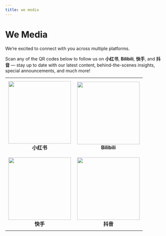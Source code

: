 ```yaml
---
title: we media
---
```


# <i class="fas fa-feather-alt"></i>We Media

We’re excited to connect with you across multiple platforms. 

 <i class="fas fa-mobile-alt"></i> Scan any of the QR codes below to follow us on **小红书**, **Bilibili**, **快手**, and **抖音** — stay up to date with our latest content, behind-the-scenes insights, special announcements, and much more!

<div style="text-align: center;">
  <table style="border-collapse: collapse; border: none; margin: 0 auto;">
    <tr>
      <td align="center" style="border: none; padding: 10px;">
        <img src="{{ '/images/xhs.png' | relative_url }}" width="200"><br>
        <strong>小红书</strong>
      </td>
      <td align="center" style="border: none; padding: 10px;">
        <img src="{{ '/images/bilibili.png' | relative_url }}" width="200"><br>
        <strong>Bilibili</strong>
      </td>
    </tr>
    <tr>
      <td align="center" style="border: none; padding: 10px;">
        <img src="{{ '/images/kuaishou.png' | relative_url }}" width="200"><br>
        <strong>快手</strong>
      </td>
      <td align="center" style="border: none; padding: 10px;">
        <img src="{{ '/images/douyin.png' | relative_url }}" width="200"><br>
        <strong>抖音</strong>
      </td>
    </tr>
  </table>
</div>
